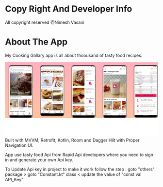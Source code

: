 # Copy Right And Developer Info

All copyright reserved @Nimesh Vasani 

# About The App

My Cooking Gallary app is all about thoousand of tasty food recipes.

![alt text](https://github.com/NimeshVasani/My_Cooking_Gallary/blob/main/snapshots/final_snap_shot.jpg)
Built with MVVM, Retrofit, Kotlin, Room and Dagger Hilt with Proper Navigation UI.

App use tasty food Api from Rapid Api developers where you need to sign in and generate your own Api key.

To Update Api key in project to make it work follow the step : goto "others" package > goto "Constant.kt" class < update the value of "const val API_Key"

